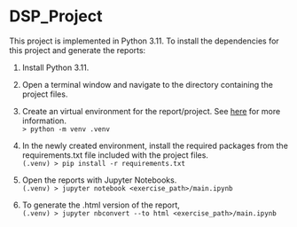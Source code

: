 # DSP_Project

This project is implemented in Python 3.11. To install the dependencies for this project and generate the reports:

1. Install Python 3.11.

2. Open a terminal window and navigate to the directory containing the project files. 

2. Create an virtual environment for the report/project. See [here](https://docs.python.org/3/library/venv.html) for more information.  
`> python -m venv .venv`

4. In the newly created environment, install the required packages from the requirements.txt file included with the project files.  
`(.venv) > pip install -r requirements.txt`

5. Open the reports with Jupyter Notebooks.  
`(.venv) > jupyter notebook <exercise_path>/main.ipynb`  

7. To generate the .html version of the report,  
`(.venv) > jupyter nbconvert --to html <exercise_path>/main.ipynb`
